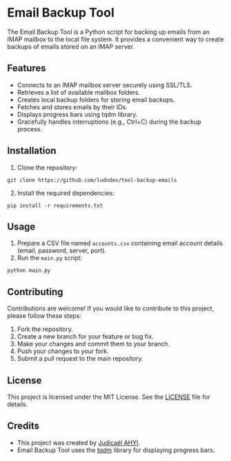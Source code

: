 
# Email Backup Tool

The Email Backup Tool is a Python script for backing up emails from an IMAP mailbox to the local file system. It provides a convenient way to create backups of emails stored on an IMAP server.

## Features

- Connects to an IMAP mailbox server securely using SSL/TLS.
- Retrieves a list of available mailbox folders.
- Creates local backup folders for storing email backups.
- Fetches and stores emails by their IDs.
- Displays progress bars using tqdm library.
- Gracefully handles interruptions (e.g., Ctrl+C) during the backup process.

## Installation

1. Clone the repository:

```
git clone https://github.com/ludndev/tool-backup-emails
```

2. Install the required dependencies:

```
pip install -r requirements.txt
```

## Usage

1. Prepare a CSV file named `accounts.csv` containing email account details (email, password, server, port).
2. Run the `main.py` script:

```
python main.py
```

## Contributing

Contributions are welcome! If you would like to contribute to this project, please follow these steps:

1. Fork the repository.
2. Create a new branch for your feature or bug fix.
3. Make your changes and commit them to your branch.
4. Push your changes to your fork.
5. Submit a pull request to the main repository.

## License

This project is licensed under the MIT License. See the [LICENSE](LICENSE) file for details.

## Credits

- This project was created by [Judicaël AHYI](https://github.com/ludndev).
- Email Backup Tool uses the [tqdm](https://github.com/tqdm/tqdm) library for displaying progress bars.
